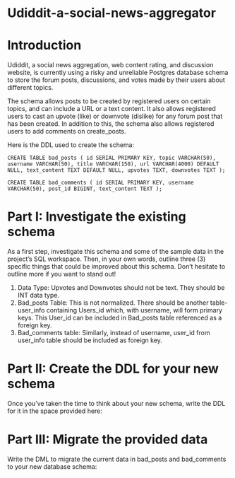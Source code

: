 # Udiddit-a-social-news-aggregator

# Introduction
Udiddit, a social news aggregation, web content rating, and discussion website, is currently using a risky and unreliable Postgres database schema to store the forum posts, discussions, and votes made by their users about different topics.

The schema allows posts to be created by registered users on certain topics, and can include a URL or a text content. It also allows registered users to cast an upvote (like) or downvote (dislike) for any forum post that has been created. In addition to this, the schema also allows registered users to add comments on create_posts.

Here is the DDL used to create the schema:

`CREATE TABLE bad_posts (
	id SERIAL PRIMARY KEY,
	topic VARCHAR(50),
	username VARCHAR(50),
	title VARCHAR(150),
	url VARCHAR(4000) DEFAULT NULL,
	text_content TEXT DEFAULT NULL,
	upvotes TEXT,
	downvotes TEXT
);`

`CREATE TABLE bad_comments (
	id SERIAL PRIMARY KEY,
	username VARCHAR(50),
	post_id BIGINT,
	text_content TEXT
);`



# Part I: Investigate the existing schema
As a first step, investigate this schema and some of the sample data in the project’s SQL workspace. Then, in your own words, outline three (3) specific things that could be improved about this schema. Don’t hesitate to outline more if you want to stand out!

1.	Data Type: Upvotes and Downvotes should not be text. They should be INT data type.
2.	Bad_posts Table: This is not normalized. There should be another table- user_info containing Users_id which, with username, will form primary keys. This User_id can be included in Bad_posts table referenced as a foreign key.
3.	Bad_comments table: Similarly, instead of username, user_id from user_info table should be included as foreign key.

# Part II: Create the DDL for your new schema
Once you’ve taken the time to think about your new schema, write the DDL for it in the space provided here:

# Part III: Migrate the provided data
Write the DML to migrate the current data in bad_posts and bad_comments to your new database schema:
